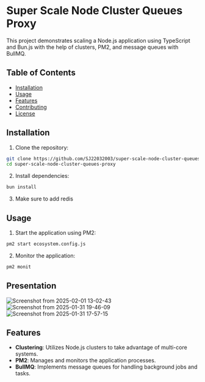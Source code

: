 # Super Scale Node Cluster Queues Proxy

This project demonstrates scaling a Node.js application using TypeScript and Bun.js with the help of clusters, PM2, and message queues with BullMQ.

## Table of Contents

- [Installation](#installation)
- [Usage](#usage)
- [Features](#features)
- [Contributing](#contributing)
- [License](#license)

## Installation

1. Clone the repository:
  ```sh
  git clone https://github.com/SJ22032003/super-scale-node-cluster-queues-proxy.git
  cd super-scale-node-cluster-queues-proxy
  ```

2. Install dependencies:
  ```sh
  bun install
  ```

3. Make sure to add redis

## Usage

1. Start the application using PM2:
  ```sh
  pm2 start ecosystem.config.js
  ```

2. Monitor the application:
  ```sh
  pm2 monit
  ```

## Presentation

![Screenshot from 2025-02-01 13-02-43](https://github.com/user-attachments/assets/9a4318ae-073e-4c5c-bea2-e4c74cd505bd)
![Screenshot from 2025-01-31 19-46-09](https://github.com/user-attachments/assets/fa5ba05e-54a6-4a5a-9f74-76b7dee2ce2c)
![Screenshot from 2025-01-31 17-57-15](https://github.com/user-attachments/assets/c92bf5da-bdfb-4eb8-9e98-17ad15816705)

## Features

- **Clustering**: Utilizes Node.js clusters to take advantage of multi-core systems.
- **PM2**: Manages and monitors the application processes.
- **BullMQ**: Implements message queues for handling background jobs and tasks.

